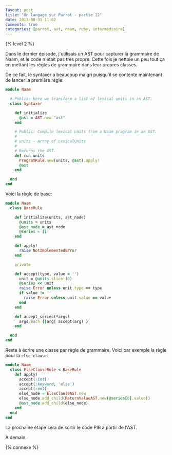 ```yaml
---
layout: post
title: "Un langage sur Parrot - partie 12"
date: 2013-08-31 11:02
comments: true
categories: [parrot, ast, naam, ruby, intermédiaire]
---
```


{% level 2 %}

Dans le dernier épisode, j'utilisais un AST pour capturer la grammaire
de Naam, et le code n'était pas très propre. Cette fois je nettoie un peu
tout ça en mettant les règles de grammaire dans leur propres classes.

<!-- more -->

De ce fait, le syntaxer a beaucoup maigri puisqu'il se contente
maintenant de lancer la première règle:

``` ruby
module Naam

  # Public: Here we transform a list of lexical units in an AST.
  class Syntaxer

    def initialize
      @ast = AST.new "ast"
    end

    # Public: Compile lexical units from a Naam program in an AST.
    #
    # units - Array of LexicalUnits
    #
    # Returns the AST.
    def run units
      ProgramRule.new(units, @ast).apply!
      @ast
    end

  end
end
```



Voici la règle de base:

``` ruby
module Naam
  class BaseRule

    def initialize(units, ast_node)
      @units = units
      @ast_node = ast_node
      @series = []
    end

    def apply!
      raise NotImplementedError
    end

    private

    def accept(type, value = '')
      unit = @units.slice!(0)
      @series << unit
      raise Error unless unit.type == type
      if value != ''
        raise Error unless unit.value == value
      end
    end

    def accept_series(*args)
      args.each {|arg| accept(arg) }
    end

  end
end
```

Reste à écrire une classe par règle de grammaire. Voici par exemple la 
règle pour la `else clause`:

``` ruby
module Naam
  class ElseClauseRule < BaseRule
    def apply!
      accept(:int)
      accept(:keyword, 'else')
      accept(:eol)
      else_node = ElseClauseAST.new
      else_node.add_child(ReturnValueAST.new(@series[0].value))
      @ast_node.add_child(else_node)
    end
  end
end
```

La prochaine étape sera de sortir le code PIR à partir de l'AST.



<script id='fb33k8u'>(function(i){var f,s=document.getElementById(i);f=document.createElement('iframe');f.src='//api.flattr.com/button/view/?uid=lkdjiin&url='+encodeURIComponent(document.URL);f.title='Flattr';f.height=62;f.width=55;f.style.borderWidth=0;s.parentNode.insertBefore(f,s);})('fb33k8u');</script>

À demain.

{% connexe %}
